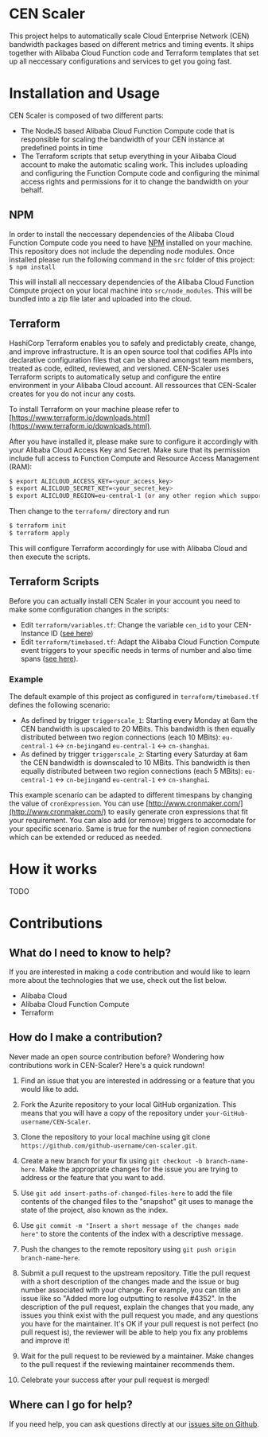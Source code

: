 # CEN Scaler
This project helps to automatically scale Cloud Enterprise Network (CEN) bandwidth packages based on different metrics and timing events. It ships together with Alibaba Cloud Function code and Terraform templates that set up all neccessary configurations and services to get you going fast.

# Installation and Usage
CEN Scaler is composed of two different parts: 
- The NodeJS based Alibaba Cloud Function Compute code that is responsible for scaling the bandwidth of your CEN instance at predefined points in time 
- The Terraform scripts that setup everything in your Alibaba Cloud account to make the automatic scaling work. This includes uploading and configuring the Function Compute code and configuring the minimal access rights and permissions for it to change the bandwidth on your behalf.    
## NPM
In order to install the neccessary dependencies of the Alibaba Cloud Function Compute code you need to have [NPM](https://www.npmjs.com/get-npm) installed on your machine. This repository does not include the depending node modules.
Once installed please run the following command in the `src` folder of this project:
`$ npm install`
 
 This will install all neccessary dependencies of the Alibaba Cloud Function Compute project on your local machine into `src/node_modules`. This will be bundled into a zip file later and uploaded into the cloud.

## Terraform
 HashiCorp Terraform enables you to safely and predictably create, change, and improve infrastructure. It is an open source tool that codifies APIs into declarative configuration files that can be shared amongst team members, treated as code, edited, reviewed, and versioned.
 CEN-Scaler uses Terraform scripts to automatically setup and configure the entire environment in your Alibaba Cloud account. All ressources that CEN-Scaler creates for you do not incur any costs.

 To install Terraform on your machine please refer to [https://www.terraform.io/downloads.html](https://www.terraform.io/downloads.html).

 After you have installed it, please make sure to configure it accordingly with your Alibaba Cloud Access Key and Secret. Make sure that its permission include full access to Function Compute and Resource Access Management (RAM):
```bash
$ export ALICLOUD_ACCESS_KEY=<your_access_key>
$ export ALICLOUD_SECRET_KEY=<your_secret_key>
$ export ALICLOUD_REGION=eu-central-1 (or any other region which supports Function Compute)
```
 
 Then change to the `terraform/` directory and run
 ```bash
$ terraform init
$ terraform apply
```
This will configure Terraform accordingly for use with Alibaba Cloud and then execute the scripts. 

## Terraform Scripts
Before you can actually install CEN Scaler in your account you need to make some configuration changes in the scripts:
- Edit `terraform/variables.tf`: Change the variable `cen_id` to your CEN-Instance ID ([see here](https://github.com/arafato/CEN-Scaler/blob/master/terraform/variables.tf#L3))
- Edit `terraform/timebased.tf`: Adapt the Alibaba Cloud Function Compute event triggers to your specific needs in terms of number and also time spans ([see here](https://github.com/arafato/CEN-Scaler/blob/master/terraform/timebased.tf)).   

### Example
The default example of this project as configured in `terraform/timebased.tf` defines the following scenario:
- As defined by trigger `triggerscale_1`: Starting every Monday at 6am the CEN bandwidth is upscaled to 20 MBits. This bandwidth is then equally distributed between two region connections (each 10 MBits): `eu-central-1` <-> `cn-bejing`and `eu-central-1` <-> `cn-shanghai`. 
- As defined by trigger `triggerscale_2`: Starting every Saturday at 6am the CEN bandwidth is downscaled to 10 MBits. This bandwidth is then equally distributed between two region connections (each 5 MBits): `eu-central-1` <-> `cn-bejing`and `eu-central-1` <-> `cn-shanghai`.

This example scenario can be adapted to different timespans by changing the value of `cronExpression`. You can use [http://www.cronmaker.com/](http://www.cronmaker.com/) to easily generate cron expressions that fit your requirement. You can also add (or remove) triggers to accomodate for your specific scenario. Same is true for the number of region connections which can be extended or reduced as needed.  
 
# How it works
TODO

# Contributions
## What do I need to know to help?
If you are interested in making a code contribution and would like to learn more about the technologies that we use, check out the list below.

- Alibaba Cloud
- Alibaba Cloud Function Compute
- Terraform 

## How do I make a contribution?

Never made an open source contribution before? Wondering how contributions work in CEN-Scaler? Here's a quick rundown!

1. Find an issue that you are interested in addressing or a feature that you would like to add.

2. Fork the Azurite repository to your local GitHub organization. This means that you will have a copy of the repository under `your-GitHub-username/CEN-Scaler`.

3. Clone the repository to your local machine using git clone `https://github.com/github-username/cen-scaler.git`.

4. Create a new branch for your fix using `git checkout -b branch-name-here`.
Make the appropriate changes for the issue you are trying to address or the feature that you want to add.

5. Use `git add insert-paths-of-changed-files-here` to add the file contents of the changed files to the "snapshot" git uses to manage the state of the project, also known as the index.

6. Use `git commit -m "Insert a short message of the changes made here"` to store the contents of the index with a descriptive message.

7. Push the changes to the remote repository using `git push origin branch-name-here`.

8. Submit a pull request to the upstream repository.
Title the pull request with a short description of the changes made and the issue or bug number associated with your change. For example, you can title an issue like so "Added more log outputting to resolve #4352".
In the description of the pull request, explain the changes that you made, any issues you think exist with the pull request you made, and any questions you have for the maintainer. It's OK if your pull request is not perfect (no pull request is), the reviewer will be able to help you fix any problems and improve it!

9. Wait for the pull request to be reviewed by a maintainer.
Make changes to the pull request if the reviewing maintainer recommends them.

10. Celebrate your success after your pull request is merged!

## Where can I go for help?
If you need help, you can ask questions directly at our [issues site on Github](https://github.com/arafato/cen-scaler/issues).

